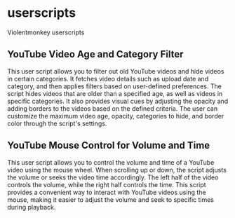 # userscripts

Violentmonkey userscripts

## YouTube Video Age and Category Filter

This user script allows you to filter out old YouTube videos and hide videos in certain categories.
It fetches video details such as upload date and category, and then applies filters based on user-defined preferences.
The script hides videos that are older than a specified age, as well as videos in specific categories.
It also provides visual cues by adjusting the opacity and adding borders to the videos based on the defined criteria.
The user can customize the maximum video age, opacity, categories to hide, and border color through the script's settings.

## YouTube Mouse Control for Volume and Time

This user script allows you to control the volume and time of a YouTube video using the mouse wheel.
When scrolling up or down, the script adjusts the volume or seeks the video time accordingly.
The left half of the video controls the volume, while the right half controls the time.
This script provides a convenient way to interact with YouTube videos using the mouse, making it easier to adjust the volume and seek to specific times during playback.
